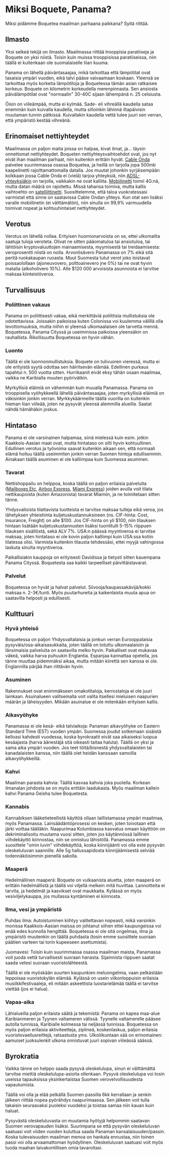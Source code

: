 # Miksi Boquete, Panama?

Miksi pidämme Boquetea maailman parhaana paikkana? Syitä riittää. 

## Ilmasto

Yksi selkeä tekijä on ilmasto. Maailmassa riittää trooppisia paratiiseja ja Boquete on yksi niistä. Toisin kuin muissa trooppisissa paratiiseissa, niin täällä ei kuitenkaan ole suomalaiselle liian kuuma.

Panama on lähellä päiväntasaajaa, mikä tarkoittaa että lämpötilat ovat tasaisia ympäri vuoden, eikä talvi pääse vaivaamaan koskaan. Yleensä se tarkoittaa myös korkeita lämpötiloja ja Boquetessa tämän asian ratkaisee korkeus: Boquete on kilometrin korkeudella merenpinnasta. Sen ansiosta päivälämpötilat ovat "normaalin" 30-40C sijaan lähempänä n. 25 celsiusta.

Öisin on viileämpää, mutta ei kylmää. Sade- eli vihreällä kaudella sataa enemmän kuin kuivalla kaudella, mutta silloinkin lähinnä iltapäivisin muutaman tunnin pätkissä. Kuivallakin kaudella vettä tulee juuri sen verran, että ympäristö kestää vihreänä.

## Erinomaiset nettiyhteydet

Maailmassa on paljon maita joissa on halpaa, kivat ilmat, ja... täysin onnettomat nettiyhteydet. Boqueten nettiyhteysvaihtoehdot ovat, jos nyt eivät ihan maailman parhaat, niin kuitenkin erittäin hyvät. [Cable Onda](https://www.cableonda.com/residencial/internet/internet) palvelee suurimmassa osassa Boquetea, ja heillä on tarjolla jopa 500mb kaapelinetti rajoittamattomalla datalla. Jos muutat johonkin syrjäisempään kolkkaan jossa Cable Onda ei (vielä) tarjoa yhteyksiä, niin [ADSL-yhteyksiäkin](http://internetactivo.com/internet-residencial/) on tarjolla, vaikkakin ne ovat kalliita. [Mobiilinetti](https://www.claro.com.pa/personas/servicios/servicios-moviles/prepago/planes-y-precios/) toimii 4G:nä, mutta datan määrä on rajoitettu. Missä tahansa toimiva, mutta kallis vaihtoehto on [satelliittinetti](http://www.ptpanama.com/). Suosittelemme, että taloa vuokratessasi varmistat että sinne on saatavissa Cable Ondan yhteys. Kun otat sen lisäksi varalle mobiilinetin (ei välttämätön), niin sinulla on 99,9% varmuudella toimivat nopeat ja kohtuuhintaiset nettiyhteydet.

## Verotus

Verotus on lähellä nollaa. Erityisen huomionarvoista on se, ettei ulkomailta saatuja tuloja veroteta. Olivat ne sitten pääomatuloa tai ansiotuloa, tai lähtöisin kryptovaluuttojen mainaamisesta, myymisestä tai treidaamisesta: veroprosentti niistä on nolla. Arvonlisävero Panamassa on 7% eikä sitä peritä ruokakaupan ruoasta. Muut Suomesta tutut verot joko loistavat poissaolollaan (ajoneuvovero, polttoainevero jne 0%) tai ne ovat hyvin matalia (alkoholivero 10%). Alle $120 000 arvoisista asunnoista ei tarvitse maksaa kiinteistöveroa. 

## Turvallisuus

### Poliittinen vakaus

Panama on poliittisesti vakaa, eikä merkittäviä poliittisia mullistuksia ole odotettavissa. Joissakin paikoissa kuten Colonissa voi kuulemma välillä olla levottomuuksia, mutta niihin ei yleensä ulkomaalaisen ole tarvetta mennä. Boquetessa, Panama Cityssä ja useimmissa paikoissa yleensäkin on rauhallista. Rikollisuutta Boquetessa on hyvin vähän.

### Luonto

Täällä ei ole luonnonmullistuksia. Boquete on tulivuoren vieressä, mutta ei ole erityistä syytä odottaa sen häiritsevän elämää. Edellinen purkaus tapahtui n. 500 vuotta sitten. Hurrikaanit eivät eksy tähän osaan maailmaa, vaikka ne Karibialla muuten pyörivätkin.

Myrkyllisiä eläimiä on vähemmän kuin muualla Panamassa. Panama on trooppisella vyöhykkeellä lähellä päiväntasaajaa, joten myrkyllisiä eläimiä on väkisinkin jonkin verran. Myrkkykäärmeille täällä vuorilla on kuitenkin hieman liian viileää, joten ne pysyvät yleensä alemmilla alueilla. Saatat nähdä hämähäkin joskus.

## Hintataso

Panama ei ole varsinainen halpamaa, siinä mielessä kuin esim. jotkin Kaakkois-Aasian maat ovat, mutta hintataso on silti hyvin kohtuullinen. Edullinen verotus ja työvoima saavat kuitenkin aikaan sen, että normaali elämä hoituu täällä useimmiten jonkin verran Suomen hintoja edullisemmin. Ainakaan täällä asuminen ei ole kalliimpaa kuin Suomessa asuminen.

### Tavarat

Nettishoppailu on helppoa, koska täällä on paljon erilaisia palveluita ([Mailboxes Etc](http://www.mbe-ca.com/), [Airbox Express](https://airbox.com.pa/eng/), [Miami Express](http://miamiexpress.com/home/)) joiden avulla voit tilata nettikaupoista (kuten Amazonista) tavarat Miamiin, ja ne toimitetaan sitten tänne.

Yhdysvalloista tilattavista tuotteista ei tarvitse maksaa tulleja eikä veroa, jos lähetyksen yhteishinta kuljetuskustannuksineen (ns. CIF-hinta: Cost, Insurance, Freight) on alle $100. Jos CIF-hinta on yli $100, niin tilauksen hintaan lisätään kuljetuskustannusten lisäksi tuontitulli 5-15% riippuen tilauksen sisällöstä, sekä ALV 7%. USA:n päässä myyntiveroa ei tarvitse maksaa, joten hintataso ei ole kovin paljon kalliimpi kuin USA:ssa kotiin tilatessa olisi. Varmista kuitenkin tilausta tehdessäsi, ettei myyjä vahingossa laskuta sinulta myyntiveroa.

Paikallisiakin kauppoja on erityisesti Davidissa ja tietysti sitten kauempana Panama Cityssä. Boquetesta saa kaikki tarpeelliset päivittäistavarat.

### Palvelut

Boquetessa on hyvät ja halvat palvelut. Siivooja/kaupassakävijä/kokki maksaa n. 2-3€/tunti. Myös puutarhureita ja kaikenlaista muuta apua on saatavilla helposti ja edullisesti.

## Kulttuuri

### Hyvä yhteisö

Boquetessa on paljon Yhdysvaltalaisia ja jonkun verran Eurooppalaisia pysyväis/osa-aikaisasukkaita, joten täällä on totuttu ulkomaalaisiin ja länsimaisia palveluita on saatavilla melko hyvin. Paikalliset ovat mukavaa väkeä, vaikka harva puhuukin Englantia. Espanjaa kannattaa opetella, jos tänne muuttaa pidemmäksi aikaa, mutta mitään kiirettä sen kanssa ei ole. Englannilla pärjää ihan riittävän hyvin.

### Asuminen

Rakennukset ovat enimmäkseen omakotitaloja, kerrostaloja ei ole juuri lainkaan. Asuinalueen valitsemalla voit valita itsellesi mieluisen naapurien määrän ja läheisyyden. Mikään asuinalue ei ole mitenkään erityisen kallis.

### Aikavyöhyke

Panamassa ei ole kesä- eikä talviaikoja: Panaman aikavyöhyke on Eastern Standard Time (EST) vuoden ympäri. Suomessa joudut sotkemaan sisäistä kelloasi kahdesti vuodessa, koska byrokraatit eivät saa aikaiseksi luopua kesäajasta (harva äänestäjä sitä oikeasti taitaa haluta). Täällä on yksi ja sama aika ympäri vuoden. Jos teet töitä/bisnestä yhdysvaltalaisten tai kanadalaisten kanssa, niin täällä olet heidän kanssaan samoilla aikavyöhykkeillä.

### Kahvi

Maailman parasta kahvia: Täällä kasvaa kahvia joka puolella. Korkean ilmanalan johdosta se on myös erittäin laadukasta. Myös maailman kallein kahvi Panama Geisha tulee Boquetesta.

### Kannabis

Kannabiksen lääketieteellistä käyttöä ollaan laillistamassa ympäri maailmaa, myös Panamassa. Lainsäädäntöprosessi on kesken, joten toivotaan että järki voittaa täälläkin. Naapurimaa Kolumbiassa kasvatus omaan käyttöön on dekriminalisoitu muutama vuosi sitten, joten jos käytännössä laillinen viihdekäyttö kiinnostaa, niin se onnistuu lähistöllä. Panamassa emme suosittele "omin luvin" viihdekäyttöä, koska kiinnijäänti voi olla este pysyvän oleskeluluvan saannille. Alle 5g hallussapidosta kiinnijäämisestä selviää todennäköisimmin pienellä sakolla.

### Maaperä

Hedelmällinen maaperä: Boquete on vulkaanista aluetta, joten maaperä on erittäin hedelmällistä ja täällä voi viljellä melkein mitä huvittaa. Lannoitteita ei tarvita, ja hedelmät ja kasvikset ovat maukkaita. Kylässä on myös vesiviljelykauppa, jos mullassa kyntäminen ei kiinnosta.

### Ilma, vesi ja ympäristö

Puhdas ilma: Autoistuminen kiihtyy valitettavan nopeasti, mikä varsinkin monissa Kaakkois-Aasian maissa on johtanut siihen ettei kaupungeissa voi enää edes kunnolla hengittää. Boquetessa ei ole sitä ongelmaa, ilma ja ympäristö muutenkin on täällä puhdasta (tosin emme suosittele suoraan päätien varteen tai torin kupeeseen asettumista). 

Juomavesi: Toisin kuin suurimmassa osassa maailman maista, Panamassa voit juoda vettä turvallisesti suoraan hanasta. Sijainnista riippuen saatat saada vetesi suoraan vuoristolähteestä.

Täällä ei ole myöskään suurten kaupunkien meluongelmia, vaan pelkästään leppoisaa vuoristokylän elämää. Kylässä on usein viikonloppuisin erilaisia musiikkifestivaaleja, eli mitään askeettista luostarielämää täällä ei tarvitse viettää (jos ei halua).

### Vapaa-aika

Lähialueilla paljon erilaista säätä ja tekemistä: Panama on kapea maa-alue Karibianmeren ja Tyynen valtameren välissä. Tyynelle valtamerelle pääsee autolla tunnissa, Karibialle kolmessa tai neljässä tunnissa. Boquetessa on myös paljon erilaisia aktiviteetteja, ziplineä, koskenlaskua, paljon erilaisia vuoristovaellusreittejä, ratsastusta yms. Ulkoliikuntaan sää on erinomainen: aamuiset juoksulenkit ulkona onnistuvat juuri sopivan viileässä säässä.

## Byrokratia

Vaikka tänne on helppo saada pysyvä oleskelulupa, sinun ei välttämättä tarvitse miettiä oleskelulupa-asioita ollenkaan. Pysyvä oleskelulupa voi tosin useissa tapauksissa yksinkertaistaa Suomen verovelvollisuudesta vapautumista.

Täällä voi olla ja elää pelkällä Suomen passilla 6kk kerrallaan ja senkin jälkeen riittää nopea pyörähdys naapurimaassa. Sen jälkeen voit tulla takaisin seuraavaksi puoleksi vuodeksi ja toistaa samaa niin kauan kuin haluat.

Pysyvästä oleskeluluvasta on muutamia hyötyjä helpommin saatavan Suomen verovapauden lisäksi. Suurimpana se että pysyvän oleskeluluvan saatuasi voit viiden vuoden kuluttua saada Panaman kansalaisuuden/passin. Koska tulevaisuuden maailman menoa on hankala ennustaa, niin toinen passi voi olla arvaamattoman hyödyllinen. Oleskeluluvan saatuasi voit myös tuoda maahan laivakontillisen omia tavaroitasi.
